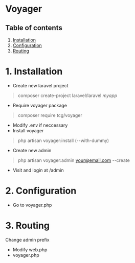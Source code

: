 # Voyager

## Table of contents
1. [Installation](#1-installation)
2. [Configuration](#2-configuration)
3. [Routing](3#-routing)

# 1. Installation

* Create new laravel project
> composer create-project laravel/laravel _myapp_
* Require voyager package
> composer require tcg/voyager
* Modify .env if neccessary
* Install voyager
> php artisan voyager:install (--with-dummy)
* Create new admin
> php artisan voyager:admin your@email.com --create
* Visit and login at /admin

# 2. Configuration

* Go to voyager.php

# 3. Routing

Change admin prefix
* Modify web.php
* voyager.php

